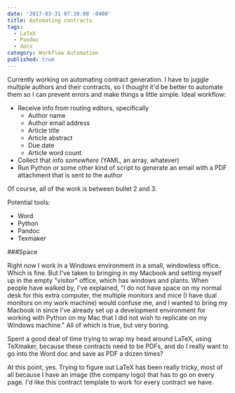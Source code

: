 ```yaml
---
date: '2017-03-31 07:30:00 -0400'
title: Automating contracts
tags:
  - LaTeX
  - Pandoc
  - docx
category: Workflow Automation
published: true
---
```


Currently working on automating contract generation. I have to juggle multiple authors and their contracts, so I thought it'd be better to automate them so I can prevent errors and make things a little simple. Ideal workflow:

- Receive info from routing editors, specifically
	- Author name
	- Author email address
	- Article title
	- Article abstract
	- Due date
	- Article word count
- Collect that info *somewhere* (YAML, an array, whatever)
- Run Python or some other kind of script to generate an email with a PDF attachment that is sent to the author

Of course, all of the work is between bullet 2 and 3.

Potential tools:

- Word
- Python
- Pandoc
- Texmaker

###Space

Right now I work in a Windows environment in a small, windowless office. Which is fine. But I've taken to bringing in my Macbook and setting myself up in the empty "visitor" office, which has windows and plants. When people have walked by, I've explained, "I do not have space on my normal desk for this extra computer, the multiple monitors and mice (I have dual monitors on my work machine) would confuse me, and I wanted to bring my Macbook in since I've already set up a development environment for working with Python on my Mac that I did not wish to replicate on my Windows machine." All of which is true, but very boring.

Spent a good deal of time trying to wrap my head around LaTeX, using TeXmaker, because these contracts need to be PDFs, and do I really want to go into the Word doc and save as PDF a dozen times?

At this point, yes. Trying to figure out LaTeX has been really tricky, most of all because I have an image (the company logo) that has to go on every page. I'd like this contract template to work for every contract we have.